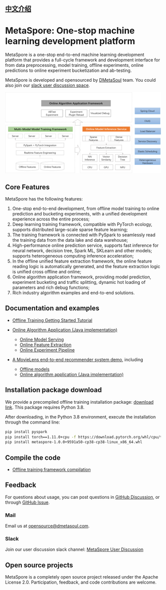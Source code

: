 ## [中文介绍](README-CN.md)

# MetaSpore: One-stop machine learning development platform

MetaSpore is a one-stop end-to-end machine learning development platform that provides a full-cycle framework and development interface for from data preprocessing, model training, offline experiments, online predictions to online experiment bucketization and ab-testing.

MetaSpore is developed and opensourced by [DMetaSoul](https://github.com/meta-soul?type=source) team. You could also join our [slack user discussion space](https://join.slack.com/t/dmetasoul-user/shared_invite/zt-1681xagg3-4YouyW0Y4wfhPnvji~OwFg).

![MetaSpore Architecture](docs/images/MetaSpore-arch-en.png)

## Core Features
MetaSpore has the following features:

1. One-stop end-to-end development, from offline model training to online prediction and bucketing experiments, with a unified development experience across the entire process;
2. Deep learning training framework, compatible with PyTorch ecology, supports distributed large-scale sparse feature learning;
2. The training framework is connected with PySpark to seamlessly read the training data from the data lake and data warehouse;
3. High-performance online prediction service, supports fast inference for neural network, decision tree, Spark ML, SKLearn and other models; supports heterogeneous computing inference acceleration;
4. In the offline unified feature extraction framework, the online feature reading logic is automatically generated, and the feature extraction logic is unified cross offline and online;
5. Online algorithm application framework, providing model prediction, experiment bucketing and traffic splitting, dynamic hot loading of parameters and rich debug functions;
6. Rich industry algorithm examples and end-to-end solutions.

## Documentation and examples

* [Offline Training Getting Started Tutorial](tutorials/metaspore-getting-started.ipynb)

* [Online Algorithm Application (Java implementation)](java/online-serving/README.md)

    * [Online Model Serving](java/online-serving/serving/README.md)
    * [Online Feature Extraction](java/online-serving/feature-extract/README.md)
    * [Online Experiment Pipeline](java/online-serving/experiment-pipeline/README.md)

* [A MovieLens end-to-end recommender system demo](demo/movielens), including
    * [Offline models](demo/movielens/offline)
    * [Online algorithm application (Java implementation)](demo/movielens/online)

## Installation package download
We provide a precompiled offline training installation package: [download link](https://ks3-sgp.ksyuncs.com/dmetasoul-release-sg/releases/metaspore/metaspore-1.0.0%2B9591a50-cp38-cp38-linux_x86_64.whl). This package requires Python 3.8.

After downloading, in the Python 3.8 environment, execute the installation through the command line:
```bash
pip install pyspark
pip install torch==1.11.0+cpu -f https://download.pytorch.org/whl/cpu/torch_stable.html
pip install metaspore-1.0.0+9591a50-cp38-cp38-linux_x86_64.whl
```

## Compile the code

* [Offline training framework compilation](docs/build-offline.md)

## Feedback

For questions about usage, you can post questions in [GitHub Discussion](https://github.com/meta-soul/MetaSpore/discussions), or through [GitHub Issue](https://github.com/meta-soul/MetaSpore/issues).

### Mail
Email us at [opensource@dmetasoul.com](mailto:opensource@dmetasoul.com).

### Slack
Join our user discussion slack channel: [MetaSpore User Discussion](https://join.slack.com/t/dmetasoul-user/shared_invite/zt-1681xagg3-4YouyW0Y4wfhPnvji~OwFg)

## Open source projects
MetaSpore is a completely open source project released under the Apache License 2.0. Participation, feedback, and code contributions are welcome.